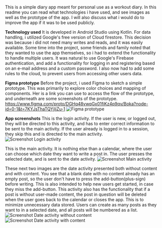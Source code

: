 This is a simple diary app meant for personal use as a workout diary. 
In this readme you can read what technologies i have used, and see images as well as the prototype of the app. I will also discuss what i would do to improve the app if it was to be used publicly.

**Technology used**
It is developed in Android Studio using Kotlin. For data handling, i utilized Google's free version of Cloud firestore. This decision was because i did not need many writes and reads, and it was easily available. Some time into the project, some friends and family noted that they wanted to use the app themselves, so i had to extend the functionality to handle multiple users. It was natural to use Google's Firebase authentication, and add a functionality for logging in and registering based on an e-mail address and a custom password. I also now had to add some rules to the cloud, to prevent users from accessing other users data.

**Figma prototype**
Before the project, i used Figma to sketch a simple prototype. This was primarily to explore color choices and mapping of components. Her is a link you can use to access the flow of the prototype, and underneath are some screenshots of the prototype.
https://www.figma.com/proto/DGHq48vwqGx01fiKz4p9qv/Boka?node-id=0-1&t=7KYJsThaTQYjIiZu-1
![Figma prototype](figma_prototype.png)

**App screenshots**
This is the login activity. If the user is new, or logged out, they will be directed to this activity, and has to enter correct information to be sent to the main activity. If the user already is logged in to a session, they skip this and is directed to the main activity.
![Screenshot Login activity](Screenshot_loginactivity.png)

This is the main activity. It is nothing else than a calendar, where the user can choose which date they want to write a post in. The user presses the selected date, and is sent to the date activity.
![Screenshot Main activity](Screenshot_mainactivity.png)

These next two images are the date activity presented both without content and with content. You see that a blank date with no content already has an empty post, so the user don't have to press the add-button(plus-sign) before writing. This is also intended to help new users get started, in case they miss the add-button. This activity also has the functionality that if a post is without user-made content, the post in question will be deleted when the user goes back to the calendar or closes the app. This is to minimize unnecessary data stored. Users can create as many posts as they want to in a selected date, and all posts will be numbered as a list.
![Screenshot Date activity without content](Screenshot_dateactivity_nocontent.png)
![Screenshot Date activity with content](Screenshot_dateactivity_content.png)

